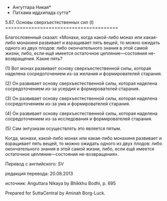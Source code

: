 * Ангуттара Никая*
* Патхама иддхипада сутта*

5\.67\. Основы сверхъестественных сил \(I\)
\=\=\=\=\=\=\=\=\=\=\=\=\=\=\=\=\=\=\=\=\=\=\=\=\=\=\=\=\=\=\=\=\=\=\=\=\=\=\=

Благословенный сказал: «Монахи, когда какой\-либо монах или какая\-либо монахиня развивает и взращивает пять вещей, то можно ожидать одного из двух плодов: либо окончательного знания в этой самой жизни, либо, если ещё имеется остаточное цепляние—состояния не\-возвращения\. Какие пять?

\(1\) Вот монах развивает основу сверхъестественной силы, которая наделена сосредоточением из\-за желания и формирователей старания\.

\(2\) Он развивает основу сверхъестественной силы, которая наделена сосредоточением из\-за усердия и формирователей старания\.

\(3\) Он развивает основу сверхъестественной силы, которая наделена сосредоточением из\-за ума и формирователей старания\.

\(4\) Он развивает основу сверхъестественной силы, которая наделена сосредоточением из\-за исследования и формирователей старания\.

\(5\) Сам энтузиазм осуществлять это является пятым\.

Когда, монахи, какой\-либо монах или какая\-либо монахиня развивает и взращивает пять вещей, то можно ожидать одного из двух плодов: либо окончательного знания в этой самой жизни, либо, если ещё имеется остаточное цепляние—состояния не\-возвращения»\.

Перевод с английского: SV

редакция перевода: 20\.08\.2013

источник: Anguttara Nikaya by Bhikkhu Bodhi, p\. 695

Prepared for SuttaCentral by Aminah Borg\-Luck\.